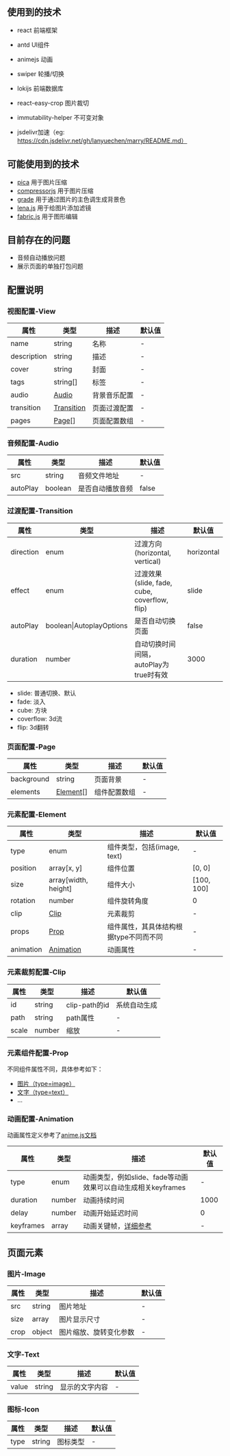 ## 使用到的技术

- react 前端框架
- antd UI组件
- animejs 动画
- swiper 轮播/切换
- lokijs 前端数据库
- react-easy-crop 图片裁切
- immutability-helper 不可变对象

- jsdelivr加速（eg: https://cdn.jsdelivr.net/gh/lanyuechen/marry/README.md）

## 可能使用到的技术

- [pica](https://github.com/nodeca/pica) 用于图片压缩
- [compressorjs](https://github.com/fengyuanchen/compressorjs) 用于图片压缩
- [grade](https://github.com/benhowdle89/grade) 用于通过图片的主色调生成背景色
- [lena.js](https://github.com/davidsonfellipe/lena.js) 用于给图片添加滤镜
- [fabric.js](https://github.com/fabricjs/fabric.js) 用于图形编辑

## 目前存在的问题

- 音频自动播放问题
- 展示页面的单独打包问题

## 配置说明

### 视图配置-View

| 属性 | 类型 | 描述 | 默认值 |
| ---- | ---- | ---- | ---- |
| name | string | 名称 | - |
| description | string | 描述 | - |
| cover | string | 封面 | - |
| tags | string[] | 标签 | - |
| audio | [Audio](#音频配置-Audio) | 背景音乐配置 | - |
| transition | [Transition](#过渡配置-Transition) | 页面过渡配置 | - |
| pages | [Page](#页面配置-Page)[] | 页面配置数组 | - |

### 音频配置-Audio

| 属性 | 类型 | 描述 | 默认值 |
| ---- | ---- | ---- | ---- |
| src | string | 音频文件地址 | - |
| autoPlay | boolean | 是否自动播放音频 | false |

### 过渡配置-Transition

| 属性 | 类型 | 描述 | 默认值 |
| ---- | ---- | ---- | ---- |
| direction | enum | 过渡方向(horizontal, vertical) | horizontal |
| effect | enum | 过渡效果(slide, fade, cube, coverflow, flip) | slide |
| autoPlay | boolean\|AutoplayOptions | 是否自动切换页面 | false |
| duration | number | 自动切换时间间隔，autoPlay为true时有效 | 3000 |

- slide: 普通切换、默认
- fade: 淡入
- cube: 方块
- coverflow: 3d流
- flip: 3d翻转

### 页面配置-Page

| 属性 | 类型 | 描述 | 默认值 |
| ---- | ---- | ---- | ---- |
| background | string | 页面背景 | - |
| elements | [Element](#元素配置-Element)[] | 组件配置数组 | - |

### 元素配置-Element

| 属性 | 类型 | 描述 | 默认值 |
| ---- | ---- | ---- | ---- |
| type | enum | 组件类型，包括(image, text) | - |
| position | array[x, y] | 组件位置 | [0, 0] |
| size | array[width, height] | 组件大小 | [100, 100] |
| rotation | number | 组件旋转角度 | 0 |
| clip | [Clip](#元素裁剪配置-Clip) | 元素裁剪 | - |
| props | [Prop](#元素组件配置-Prop) | 组件属性，其具体结构根据type不同而不同 | - |
| animation | [Animation](#动画配置-Animation) | 动画属性 | - |

### 元素裁剪配置-Clip

| 属性 | 类型 | 描述 | 默认值 |
| ---- | ---- | ---- | ---- |
| id | string | clip-path的id | 系统自动生成 | 
| path | string | path属性 | - |
| scale | number | 缩放 | - |

### 元素组件配置-Prop

不同组件属性不同，具体参考如下：
- [图片（type=image）](#图片-Image)
- [文字（type=text）](#文字-Text)
- ...

### 动画配置-Animation

动画属性定义参考了[anime.js文档](https://animejs.com/documentation)

| 属性 | 类型 | 描述 | 默认值 |
| ---- | ---- | ---- | ---- |
| type | enum | 动画类型，例如slide、fade等动画效果可以自动生成相关keyframes | - |
| duration | number | 动画持续时间 | 1000 |
| delay | number | 动画开始延迟时间 | 0 |
| keyframes | array | 动画关键帧，[详细参考](https://animejs.com/documentation/#animationKeyframes) | - |


## 页面元素

### 图片-Image

| 属性 | 类型 | 描述 | 默认值 |
| ---- | ---- | ---- | ---- |
| src | string | 图片地址 | - |
| size | array | 图片显示尺寸 | - |
| crop | object | 图片缩放、旋转变化参数 | - |
### 文字-Text

| 属性 | 类型 | 描述 | 默认值 |
| ---- | ---- | ---- | ---- |
| value | string | 显示的文字内容 | - |

### 图标-Icon

| 属性 | 类型 | 描述 | 默认值 |
| ---- | ---- | ---- | ---- |
| type | string | 图标类型 | - |